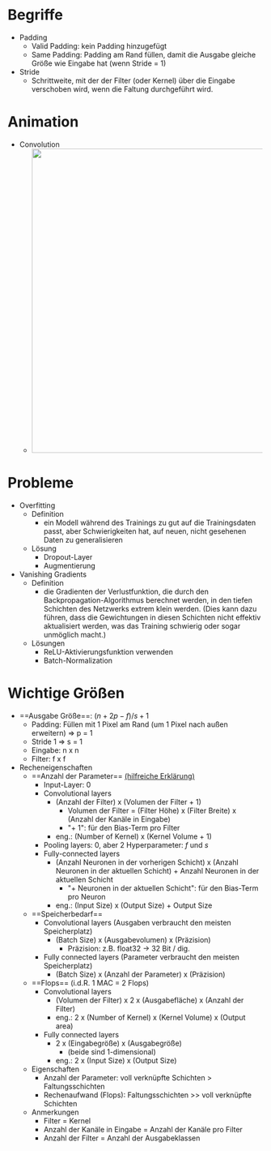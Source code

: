 # Begriffe 
- Padding 
	- Valid Padding: kein Padding hinzugefügt 
	- Same Padding: Padding am Rand füllen, damit die Ausgabe gleiche Größe wie Eingabe hat (wenn Stride = 1) 
- Stride 
	- Schrittweite, mit der der Filter (oder Kernel) über die Eingabe verschoben wird, wenn die Faltung durchgeführt wird. 


# Animation 
- Convolution 
	- <img src="https://github.com/ICH-BIN-HXM/images_Softwarearchitekturen/blob/main/Snipaste_2023-12-04_22-49-00.gif?raw=" width="600" /> 


# Probleme 
- Overfitting 
	- Definition 
		- ein Modell während des Trainings zu gut auf die Trainingsdaten passt, aber Schwierigkeiten hat, auf neuen, nicht gesehenen Daten zu generalisieren 
	- Lösung 
		- Dropout-Layer 
		- Augmentierung 
- Vanishing Gradients 
	- Definition 
		- die Gradienten der Verlustfunktion, die durch den Backpropagation-Algorithmus berechnet werden, in den tiefen Schichten des Netzwerks extrem klein werden. (Dies kann dazu führen, dass die Gewichtungen in diesen Schichten nicht effektiv aktualisiert werden, was das Training schwierig oder sogar unmöglich macht.) 
	- Lösungen 
		- ReLU-Aktivierungsfunktion verwenden 
		- Batch-Normalization 


# Wichtige Größen
- ==Ausgabe Größe==: $(n + 2p -f)/s + 1$ 
	- Padding: Füllen mit 1 Pixel am Rand (um 1 Pixel nach außen erweitern) $\Rightarrow$ p = 1 
	- Stride 1 $\Rightarrow$ s = 1 
	- Eingabe: n x n 
	- Filter: f x f 
- Recheneigenschaften 
	- ==Anzahl der Parameter== [(hilfreiche Erklärung)](https://stackoverflow.com/questions/42786717/how-to-calculate-the-number-of-parameters-for-convolutional-neural-network ) 
		- Input-Layer: 0 
		- Convolutional layers 
			- (Anzahl der Filter) x (Volumen der Filter + 1)
				- Volumen der Filter = (Filter Höhe) x (Filter Breite) x (Anzahl der Kanäle in Eingabe)
				- "+ 1": für den Bias-Term pro Filter 
			- eng.: (Number of Kernel) x (Kernel Volume + 1) 
		- Pooling layers: 0, aber 2 Hyperparameter: $f$ und $s$ 
		- Fully-connected layers 
			- (Anzahl Neuronen in der vorherigen Schicht) x (Anzahl Neuronen in der aktuellen Schicht) + Anzahl Neuronen in der aktuellen Schicht 
				- "+ Neuronen in der aktuellen Schicht": für den Bias-Term pro Neuron 
			- eng.: (Input Size) x (Output Size) + Output Size 
	- ==Speicherbedarf== 
		- Convolutional layers (Ausgaben verbraucht den meisten Speicherplatz) 
			- (Batch Size) x (Ausgabevolumen) x (Präzision) 
				- Präzision: z.B. float32 -> 32 Bit / dig. 
		- Fully connected layers (Parameter verbraucht den meisten Speicherplatz) 
			- (Batch Size) x (Anzahl der Parameter) x (Präzision)
	- ==Flops== (i.d.R. 1 MAC = 2 Flops)
		- Convolutional layers 
			- (Volumen der Filter) x 2 x (Ausgabefläche) x (Anzahl der Filter) 
			- eng.: 2 x (Number of Kernel) x (Kernel Volume) x (Output area) 
		- Fully connected layers 
			- 2 x (Eingabegröße) x (Ausgabegröße) 
				- (beide sind 1-dimensional) 
			- eng.: 2 x (Input Size) x (Output Size) 
	- Eigenschaften 
		- Anzahl der Parameter: voll verknüpfte Schichten > Faltungsschichten 
		- Rechenaufwand (Flops): Faltungsschichten >> voll verknüpfte Schichten 
	- Anmerkungen 
		- Filter = Kernel 
		- Anzahl der Kanäle in Eingabe = Anzahl der Kanäle pro Filter 
		- Anzahl der Filter = Anzahl der Ausgabeklassen 
